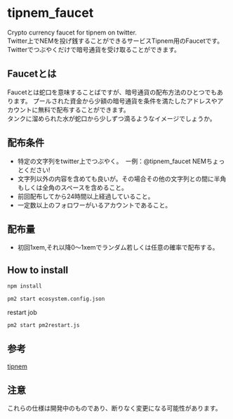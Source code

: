 # tipnem_faucet

Crypto currency faucet for tipnem on twitter.  
Twitter上でNEMを投げ銭することができるサービスTipnem用のFaucetです。  
Twitterでつぶやくだけで暗号通貨を受け取ることができます。

## Faucetとは

Faucetとは蛇口を意味することばですが、暗号通貨の配布方法のひとつでもあります。
プールされた資金から少額の暗号通貨を条件を満たしたアドレスやアカウントに無料で配布することができます。  
タンクに溜められた水が蛇口から少しずつ滴るようなイメージでしょうか。  
  
## 配布条件

- 特定の文字列をtwitter上でつぶやく。　ー例：@tipnem_faucet NEMちょっとください!
- 文字列以外の内容を含めても良いが。その場合その他の文字列との間に半角もしくは全角のスペースを含めること。
- 前回配布してから24時間以上経過していること。
- 一定数以上のフォロワーがいるアカウントであること。
  
## 配布量

- 初回1xem,それ以降0〜1xemでランダム若しくは任意の確率で配布する。
  
## How to install

```bash
npm install

pm2 start ecosystem.config.json
```

restart job

```bash
pm2 start pm2restart.js
```

## 参考

[tipnem](https://namuyan.github.io/nem-tip-bot/index)
  
## 注意

これらの仕様は開発中のものであり、断りなく変更になる可能性があります。

